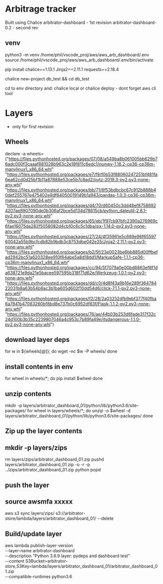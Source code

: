 # Arbitrage tracker
Built using Chalice
arbitrator-dashboard
    - 1st revision
arbitrator-dashboard-0.2
    - second rev
## venv
python3 -m venv /home/phil/vscode_proj/aws/aws_arb_dashboard/.env
source /home/phil/vscode_proj/aws/aws_arb_dashboard/.env/bin/activate

pip install chalice==1.13.1 Jinja2==2.11.1 requests==2.18.4

chalice new-project db_test && cd db_test

cd to env directory and:
chalice local
or 
chalice deploy
    - dont forget aws cli tool
# Layers
- only for first revision
## Wheels
declare -a wheels=("https://files.pythonhosted.org/packages/07/08/a549ba8b061005bb629b76adc000f3caaaf881028b963c2e18f811c6edc1/numpy-1.18.2-cp36-cp36m-manylinux1_x86_64.whl" \
"https://files.pythonhosted.org/packages/e7/f9/f0b53f88060247251bf481fa6ea62cd0d25bf1b11a87888e53ce5b7c8ad2/pytz-2019.3-py2.py3-none-any.whl" \
"https://files.pythonhosted.org/packages/bb/71/8f53bdbcbc67c912b888b40def255767e475402e9df64050019149b1a943/pandas-1.0.3-cp36-cp36m-manylinux1_x86_64.whl" \
"https://files.pythonhosted.org/packages/d4/70/d60450c3dd48ef87586924207ae8907090de0b306af2bce5d134d78615cb/python_dateutil-2.8.1-py2.py3-none-any.whl" \
"https://files.pythonhosted.org/packages/65/eb/1f97cb97bfc2390a276969c6fae16075da282f5058082d4cb10c6c5c1dba/six-1.14.0-py2.py3-none-any.whl" \
"https://files.pythonhosted.org/packages/27/24/4f35961e5c669e96f6559760042a55b9bcfcdb82b9bdb3c8753dbe042e35/Jinja2-2.11.1-py2.py3-none-any.whl" \
"https://files.pythonhosted.org/packages/b2/5f/23e0023be6bb885d00ffbefad2942bc51a620328ee910f64abe5a8d18dd1/MarkupSafe-1.1.1-cp36-cp36m-manylinux1_x86_64.whl" \
"https://files.pythonhosted.org/packages/cc/94/5f7079a0e00bd6863ef8f1da638721e9da21e5bacee597595b318f71d62e/Werkzeug-1.0.1-py2.py3-none-any.whl" \
"https://files.pythonhosted.org/packages/dd/c0/4d8f43a9b16e289f36478422031b8a63b54b6ac3b1ba605d602f10dd54d6/click-7.1.1-py2.py3-none-any.whl" \
"https://files.pythonhosted.org/packages/f2/28/2a03252dfb9ebf377f40fba6a7841b47083260bf8bd8e737b0c6952df83f/Flask-1.1.2-py2.py3-none-any.whl" \
"https://files.pythonhosted.org/packages/76/ae/44b03b253d6fade317f32c24d100b3b35c2239807046a4c953c7b89fa49e/itsdangerous-1.1.0-py2.py3-none-any.whl")

## download layer deps
for w in ${wheels[@]}; do
    wget -nc $w -P wheels/
done

## install contents in env
<!-- mkdir -p layers/collector_common/python/lib/python3.6/site-packages/ -->
for wheel in wheels/*; do
    pip install $wheel
done

## unzip contents
mkdir -p layers/arbitrator_dashboard_01/python/lib/python3.6/site-packages/
for wheel in layers/wheels/*; do
    unzip -o $wheel -d layers/arbitrator_dashboard_01/python/lib/python3.6/site-packages/
done

## Zip up the layer contents
## mkdir -p layers/zips

rm layers/zips/arbitrator_dashboard_01.zip
pushd layers/arbitrator_dashboard_01
zip -o -r -p ../zips/arbitrator_dashboard_01.zip python
popd

## push the layer
## source awsmfa xxxxx 
aws s3 sync layers/zips/ s3://arbitrator-store/lambda/layers/arbitrator_dashboard_01/ --delete

## Build/update layer 
aws lambda publish-layer-version \
--layer-name arbitrator-dashboard \
--description "Python 3.6.9 layer: pydeps and dashboard test" \
--content S3Bucket=arbitrator-store,S3Key=lambda/layers/arbitrator_dashboard_01/arbitrator_dashboard_01.zip \
--compatible-runtimes python3.6
